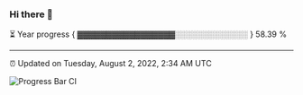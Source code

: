 ### Hi there 👋

⏳ Year progress { ▓▓▓▓▓▓▓▓▓▓▓▓▓▓▓▓▓░░░░░░░░░░░░░ } 58.39 %

---

⏰ Updated on Tuesday, August 2, 2022, 2:34 AM UTC

![Progress Bar CI](https://github.com/arthurbuhl/arthurbuhl/workflows/Progress%20Bar%20CI/badge.svg)
